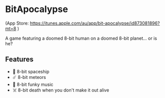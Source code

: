 # BitApocalypse
(App Store: https://itunes.apple.com/au/app/bit-apocalypse/id873081896?mt=8 )

A game featuring a doomed 8-bit human on a doomed 8-bit planet... or is he?

## Features
- 🚀 8-bit spaceship
- ☄️ 8-bit meteors
- 🎵 8-bit funky music
- ☠️ 8-bit death when you don't make it out alive
